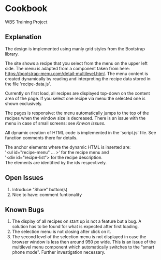 # Cookbook
WBS Training Project

## Explanation
The design is implemented using manly grid styles from the Bootstrap library.

The site shows a recipe that you select from the menu on the upper left side. The menu is adapted from a component taken from here: https://bootstrap-menu.com/detail-multilevel.html. The menu content is created dynamically by reading and interpreting the recipe data stored in the file 'recipe-data.js'.

Currently on first load, all recipes are displayed top-down on the content area of the page. If you select one recipe via menu the selected one is shown exclusively.

The pages is responsive: the menu automatically jumps to the top of the recipes when the window size is decreased. There is an issue with the menu in case of small screens: see <em>Knwon Issues</em>.

All dynamic creation of HTML code is implemented in the 'script.js' file. See function comments there for details.

The anchor elements where the dynamic HTML is inserted are:<br>'&lt;ul id="recipe-menu" ... >' for the recipe menu and<br>'&lt;div id="recipe-list"> for the recipe description.<br>The elements are identified by the ids respectively.

## Open Issues
<ol>
    <li>Introduce "Share" button(s)</li>
    <li>Nice to have: comment funtionality</li>
</ol>

## Known Bugs
<ol>
    <li>The display of all recipes on start up is not a feature but a bug. A solution has to be found for what is expected after first loading.</li>
    <li>The selection menu is not closing after click on it.</li>
    <li>The second level of the selection menu is not displayed in case the browser window is less then around 950 px wide. This is an issue of the multilevel menu component which automatically switches to the "smart phone mode". Further investigation necessary.</></li>
</ol>